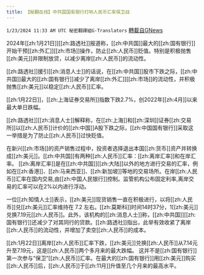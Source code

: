 ```yaml
---
title: 【秘翻在线】中共国国有银行打响人民币汇率保卫战
---
```

`1/23/2024 11:33 AM UTC 秘密翻譯組G-Translators` [轉載自GNews](https://gnews.org/articles/2245514)

2024年[[zh:1月21日]][[zh:路透社]]报道称，[[zh:中共国]]最大的[[zh:国有银行]]开始干预[[zh:外汇]][[zh:市场]]操作，防止[[zh:人民币]]贬值。特别是积极抛售[[zh:美元]]并限制放贷，以减少离岸[[zh:人民币]]的流动性。

[[zh:路透社]]援引[[zh:消息人士]]的话说，在[[zh:中共国]]股市下跌之际，[[zh:中共国]]最大的[[zh:国有银行]]减少了离岸[[zh:外汇]][[zh:市场]]的流动性，并积极抛售[[zh:美元]]以稳定[[zh:人民币]]汇率。

[[zh:1月22日]]，[[zh:上海证券交易所]]指数下跌2.7%，创2022年[[zh:4月]]以来最大单日跌幅。

[[zh:路透社]][[zh:消息人士]]解释称，在[[zh:上海]]和[[zh:深圳]]证券[[zh:交易所]]以[[zh:人民币]]计价的[[zh:中国]]A股下跌之际，[[zh:中国国有银行]]采取这一举措是为了防止[[zh:人民币]]过快贬值。

在新兴[[zh:市场]]的资产销售过程中，投资者选择退出本国[[zh:货币]]资产并转换成[[zh:美元]]。[[zh:中共国]]有两种[[zh:人民币]]汇率：[[zh:离岸汇率]]和在岸汇率。 [[zh:离岸汇率]]是在[[zh:中共国]][[zh:大陆]]以外的地方进行交易的汇率，例如在[[zh:香港]]、[[zh:马来西亚]]、[[zh:新加坡]]等地的交易场所。在岸[[zh:人民币]]汇率在国内交易,由[[zh:中国人民银行]]控制。监管机构公布固定利率,离岸交易的汇率可以在2%以内进行浮动。

一位[[zh:知情人士]]表示，[[zh:美元]]现货销售一直在积极进行，以将[[zh:人民币]]兑[[zh:美元]]汇率维持在 7.2 左右。[[zh:莫斯科]]时间14时37分，1[[zh:美元]]兑换7.19元[[zh:人民币]]。此外，该机构的[[zh:消息人士]]称，[[zh:中共国]][[zh:国有银行]]还减少了对其同行的贷款。[[zh:路透社]]指出，此举有效收紧了离岸[[zh:人民币]]的流动性，并增加了卖空[[zh:人民币]]的成本。

[[zh:1月22日]]离岸[[zh:人民币]]汇率下跌，[[zh:美元]]兑换[[zh:人民币]]从7.14元升至7.19元，这是[[zh:人民币]]两个多月来的最大跌幅。 这并不是[[zh:国有银行]]第一次参与“保卫”[[zh:人民币]]汇率。在最大的[[zh:国有银行]]用[[zh:美元]]购买[[zh:人民币]]后，[[zh:人民币]]于[[zh:11月]]升值至几个月来的最高水平。
